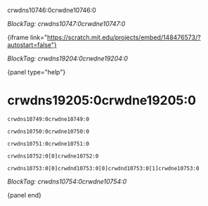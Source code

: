 crwdns10746:0crwdne10746:0

*BlockTag: crwdns10747:0crwdne10747:0*

{iframe link="https://scratch.mit.edu/projects/embed/148476573/?autostart=false"}

*BlockTag: crwdns19204:0crwdne19204:0*

{panel type="help"}

# crwdns19205:0crwdne19205:0

<pre><code class="scratch:split:random">crwdns10749:0crwdne10749:0
</code></pre>

<pre><code class="scratch:split:random">crwdns10750:0crwdne10750:0
</code></pre>

<pre><code class="scratch:split:random">crwdns10751:0crwdne10751:0
</code></pre>

<pre><code class="scratch:split:random">crwdns10752:0[0]crwdne10752:0
</code></pre>

<pre><code class="scratch:split:random">crwdns10753:0[0]crwdnd10753:0[0]crwdnd10753:0[1]crwdne10753:0
</code></pre>

*BlockTag: crwdns10754:0crwdne10754:0*

{panel end}